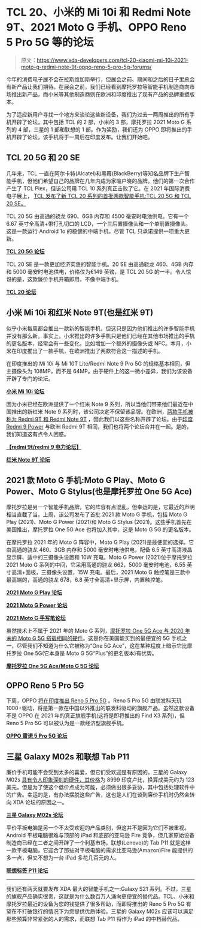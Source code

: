 # TCL 20、小米的 Mi 10i 和 Redmi Note 9T、2021 Moto G 手机、OPPO Reno 5 Pro 5G 等的论坛

> 原文：<https://www.xda-developers.com/tcl-20-xiaomi-mi-10i-2021-moto-g-redmi-note-9t-oppo-reno-5-pro-5g-forums/>

今年的消费电子展不会在拉斯维加斯举行，但展会之前、期间和之后的日子里总会有新产品让我们期待。在展会之前，我们已经看到摩托罗拉等智能手机制造商向市场推出新产品，而小米等其他制造商则在欧洲和印度推出了现有产品的品牌重塑版本。

为了适应新用户寻找一个地方来谈论这些新设备，我们为过去一两周推出的所有手机开辟了论坛，其中包括 TCL 的 2 部，小米的 3 部，摩托罗拉 2021 Moto G 系列的 4 部，三星的 1 部和联想的 1 部。作为奖励，我们还为 OPPO 即将推出的手机开辟了论坛，该手机将于一周后在印度发布。让我们开始吧。

## TCL 20 5G 和 20 SE

几年来，TCL 一直在阿尔卡特(Alcatel)和黑莓(BlackBerry)等知名品牌下生产智能手机，但他们希望自己的品牌在几年内成为家喻户晓的品牌。他们的第一次合作产生了 TCL Plex，但该公司用 TCL 10 系列真正击败了它。在 2021 年国际消费电子展上， [TCL 发布了新 TCL 20 系列的首批两款智能手机:TCL 20 5G 和 TCL 20 SE。](https://www.xda-developers.com/tcl-announces-tcl-20-smartphone-series-tcl-20-5g-tcl-20-se-launch/)

TCL 20 5G 由高通的骁龙 690、6GB 内存和 4500 毫安时电池供电。它有一个 6.67 英寸全高清+带打孔切口的 LCD，一个三后置摄像头和一个单前置摄像头。这是一款运行 Android 1o 的稳健的中端手机，尽管 TCL 只承诺提供一项重大更新。

**[TCL 20 5G 论坛](https://forum.xda-developers.com/f/tcl-20-5g.12083/)**

TCL 20 SE 是一款更加经济实惠的智能手机。20 SE 由高通骁龙 460、4GB 内存和 5000 毫安时电池供电，价格仅为€149 英镑，是 TCL 20 5G 的一半。令人惊讶的是，这款廉价手机开箱即用，不像中端手机。

**[TCL 20 论坛](https://forum.xda-developers.com/f/tcl-20-se.12085/)**

## 小米 Mi 10i 和红米 Note 9T(也是红米 9T)

似乎小米每周都会推出一款新的智能手机，但这只是因为他们推出的许多智能手机并没有那么新。事实上，小米推出的许多手机只是他们已经在其他市场推出的手机的更名版本，经常会有一些变化，比如增加一个额外的摄像头或 NFC。本月，小米在印度推出了一款手机，在欧洲推出了两款符合这一描述的手机。

在印度推出的 Mi 10i 与 Mi 10T Lite/Redmi Note 9 Pro 5G 的规格基本相同，但主摄像头为 108MP，而不是 64MP。由于硬件上的这一微小差异，我们为该设备开辟了专门的论坛。

**[小米 Mi 10i 论坛](https://forum.xda-developers.com/f/xiaomi-mi-10i.12065/)**

因为小米已经在欧洲提供了一个红米 Note 9 系列，所以当他们带来他们最近在中国推出的新红米 Note 9 系列时，该公司决定不保留该品牌。在欧洲，[两款手机被称为 Redmi 9T 和 Redmi Note 9T](https://www.xda-developers.com/xiaomi-redmi-9t-redmi-note-9t-unveiled/) ，因此我们以这些名称开辟了论坛。由于[印度 Redmi 9 Power](https://www.xda-developers.com/xiaomi-redmi-9t-redmi-note-9t-unveiled/) 与欧洲 Redmi 9T 相同，我们也将两个论坛合并在一起。是的，我们知道这有点令人困惑。

**[【redmi 9t/redmi 9 电力论坛】](https://forum.xda-developers.com/f/redmi-9-power-9t.12055/)**

**[红米 Note 9T 论坛](https://forum.xda-developers.com/f/redmi-note-9t.12075/)**

## 2021 款 Moto G 手机:Moto G Play、Moto G Power、Moto G Stylus(也是摩托罗拉 One 5G Ace)

摩托罗拉是另一个智能手机品牌，它的阵容有点混乱，但幸运的是，它最近的声明相当直截了当。上周，该公司发布了首批 2021 款 Moto G 手机，包括 Moto G Play (2021)、Moto G Power (2021)和 Moto G Stylus (2021)。这些手机首先在美国推出，摩托罗拉 One 5G Ace 也将加入其中，这是 Moto G 5G 的更名版本。

在摩托罗拉 2021 年的 Moto G 阵容中，Moto G Play (2021)是最便宜的选择。它由高通的骁龙 460、3GB 内存和 5000 毫安时电池供电，配备 6.5 英寸高清液晶显示屏、适中的三摄像头设置和 10W 充电。Moto G Power (2021)位于摩托罗拉 2021 Moto G 系列的中间，它采用高通的骁龙 662，5000 毫安时电池，6.55 英寸高清+面板，三摄像头设置，15W 充电。最后，2021 Moto G 触控笔是三款中最高端的，高通的骁龙 678，6.8 英寸全高清+显示屏，内置触控笔。

**[2021 Moto G Play 论坛](https://forum.xda-developers.com/f/moto-g-play-2021.12067/)**

**[2021 Moto G Power 论坛](https://forum.xda-developers.com/f/moto-g-power-2021.12069/)**

**[2021 Moto G 手写笔论坛](https://forum.xda-developers.com/f/moto-g-stylus-2021.12073/)**

虽然技术上不属于 2021 年的 Moto G 系列，[摩托罗拉 One 5G Ace 与 2020 年末的 Moto G 5G 搭载相同的硬件](https://www.xda-developers.com/moto-one-5g-motorola-most-affordable-5g-capable-device/)。这是你在美国能买到的最便宜的 5G 手机之一，尽管我们不知道为什么它被称为“One 5G Ace”，这在某种程度上暗示它比摩托罗拉 One 5G(它本身是 Moto G 5G“Plus”的更名版本)有优势。

**[摩托罗拉 One 5G Ace/Moto G 5G 论坛](https://forum.xda-developers.com/c/moto-g-5g-motorola-one-5g-ace.11863/)**

## OPPO Reno 5 Pro 5G

下周，OPPO [将在印度推出 Reno 5 Pro 5G](https://www.xda-developers.com/oppo-reno-5-pro-mediateks-dimensity-1000-plus-launches-india-2-weeks/) 。Reno 5 Pro 5G 由联发科天玑 1000+驱动，将是第一款在中国以外推出的联发科驱动的旗舰产品。虽然这款设备不是 OPPO 在 2021 年的真正旗舰手机(这将是即将推出的 Find X3 系列)，但 Reno 5 Pro 5G 可以被认为是一款经济型旗舰手机。

**[OPPO 雷诺 5 Pro 5G 论坛](https://forum.xda-developers.com/f/oppo-reno-5-pro-5g.12081/)**

## 三星 Galaxy M02s 和联想 Tab P11

廉价手机可能不会受到太多的喜爱，但它们受欢迎是有原因的。三星的 Galaxy M02s [具有令人印象深刻的硬件，其价格](https://www.xda-developers.com/samsung-launches-galaxy-m02s-budget-smartphone-india/)为 8999 印度卢比，换算成美元约为 123 美元。但是为了使这个低价点成为可能，必须做出很多妥协，其中包括处理软件中的广告。幸运的是，有办法摆脱这些广告，这也是人们在谈到廉价手机时仍然会转向 XDA 论坛的原因之一。

**[三星 Galaxy M02s 论坛](https://forum.xda-developers.com/f/samsung-galaxy-m02s.12079/)**

平价平板电脑是另一个不太受欢迎的产品类别，但这并不是因为它们不被重视。Android 平板电脑很难与顶部的 iPad 和底部的亚马逊 Fire 竞争，但几家原始设备制造商已经在二者之间开辟了一个利基市场。联想(Lenovo)的 Tab P11 就是这样一款平板电脑，它迎合了那些对平板电脑的需求比亚马逊(Amazon)Fire 能提供的多一点，但又不想为一台 iPad 多花几百元的人。

**[联想标签 P11 论坛](https://forum.xda-developers.com/f/lenovo-p11.12077/)**

* * *

我们还有两天就要发布 XDA 最大的智能手机之一:Galaxy S21 系列。不过，三星的旗舰产品确实很贵，这就是为什么数百万人涌向更便宜的替代品。TCL、小米和摩托罗拉最近的设备为您的钱提供了很多帮助，而即将推出的 Reno 5 Pro 5G 有望在不打破银行的情况下为您提供优质体验。三星的 Galaxy M02s 应该可以满足那些预算非常紧张的人的需求，而联想 Tab P11 将作为 iPad 的中档替代品。